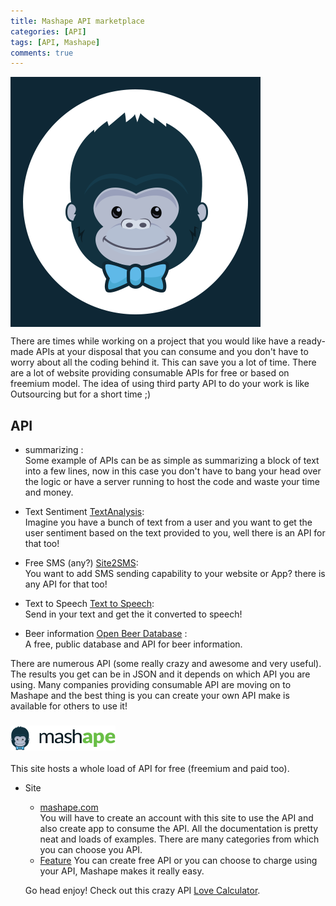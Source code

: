 ```yaml
---
title: Mashape API marketplace
categories: [API]
tags: [API, Mashape]
comments: true
---
```



<div>
	<img align="middle" src="/img/Mashape/Mashape.png" >
</div>

<p></p>
There are times while working on a project that you would like have a ready-made APIs at your disposal that you
can consume and you don't have to worry about all the coding behind it. This can save you a lot of time.
There are a lot of website providing consumable APIs for free or based on freemium model. The idea of using third party
API to do your work is like Outsourcing but for a short time ;)

API
------------
* summarizing : <br>
Some example of APIs can be as simple as summarizing a block of text into a few lines, now in this
case you don't have to bang your head over the logic or have a server running to host the code and waste
your time and money. 

* Text Sentiment [TextAnalysis](https://www.mashape.com/textanalysis/textanalysis): <br>
Imagine you have a bunch of text from a user and you want to get the user sentiment based on the text provided to you, well there is an
API for that too!

* Free SMS (any?) [Site2SMS](https://www.mashape.com/blaazetech/site2sms): <br>
You want to add SMS sending capability to your website or App? there is any API for that too!

* Text to Speech [Text to Speech](https://www.mashape.com/warting/text-to-speech-3): <br>
Send in your text and get the it converted to speech!

* Beer information [Open Beer Database](https://www.mashape.com/community/open-beer-database) : <br>
A free, public database and API for beer information.

There are numerous API (some really crazy and awesome and very useful). The  results you get can be in JSON and it depends on which
API you are using. Many companies providing consumable API are moving on to Mashape and the best thing is you can create your own API 
make is available for others to use it!

### <img src="/img/Mashape/mashape_logo_.png"> 

This site hosts a whole load of API for free (freemium and paid too).

* Site
	* [mashape.com](https://www.mashape.com) <br>
	You will have to create an account with this site to use the API and also create app to consume the API. All the documentation is
	pretty neat and loads of examples. There are many categories from which you can choose you API.
	* [Feature](https://www.mashape.com/features)
	You can create free API or you can choose to charge using your API, Mashape makes it really easy.

	Go head enjoy!
	Check out this crazy API [Love Calculator](https://www.mashape.com/ajith/love-calculator).







